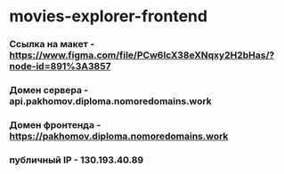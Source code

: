 # movies-explorer-frontend

### Ссылка на макет - https://www.figma.com/file/PCw6lcX38eXNqxy2H2bHas/?node-id=891%3A3857
### Домен сервера - api.pakhomov.diploma.nomoredomains.work
### Домен фронтенда - https://pakhomov.diploma.nomoredomains.work
### публичный IP - 130.193.40.89